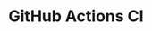 # GitHub Actions CI









































































































































































































































































































































































































































































































































































































































































































































































































































































































































































































































































































































































































































































































































































































































































































































































































































































































































































































































































































































































































































































































































































































































































































































































































































































































































































































